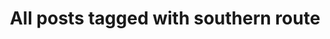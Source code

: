 ---
layout: tag
title: "All posts tagged with southern route"
permalink: /weblog/tags/southern-route/
taxonomy: southern route
---